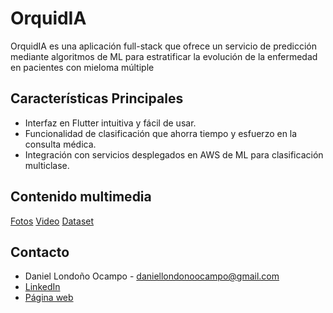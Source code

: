 # OrquidIA

OrquidIA es una aplicación full-stack que ofrece un servicio de predicción mediante algoritmos de ML para estratificar la evolución de la enfermedad en pacientes con mieloma múltiple

## Características Principales

* Interfaz en Flutter intuitiva y fácil de usar.
* Funcionalidad de clasificación que ahorra tiempo y esfuerzo en la consulta médica.
* Integración con servicios desplegados en AWS de ML para clasificación multiclase.

## Contenido multimedia

[Fotos](URL_DE_TU_CAPTURA_1)
[Video](https://drive.google.com/file/d/153JDYJduGaecyvxUSDNOgfl8w6azBnSS/view?usp=sharing)
[Dataset]()

## Contacto

* Daniel Londoño Ocampo - [daniellondonoocampo@gmail.com](daniellondonoocampo@gmail.com)
* [LinkedIn](www.linkedin.com/in/daniel-londono-ocampo)
* [Página web](https://dldatadevp.vercel.app/es)
